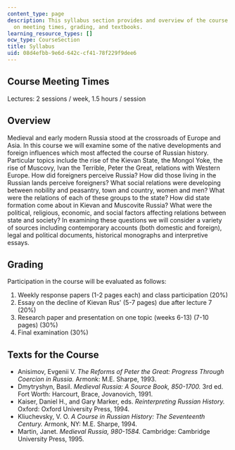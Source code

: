 ```yaml
---
content_type: page
description: This syllabus section provides and overview of the course and information
  on meeting times, grading, and textbooks.
learning_resource_types: []
ocw_type: CourseSection
title: Syllabus
uid: 08d4efbb-9e6d-642c-cf41-78f229f9dee6
---
```


Course Meeting Times
--------------------

Lectures: 2 sessions / week, 1.5 hours / session

Overview
--------

Medieval and early modern Russia stood at the crossroads of Europe and Asia. In this course we will examine some of the native developments and foreign influences which most affected the course of Russian history. Particular topics include the rise of the Kievan State, the Mongol Yoke, the rise of Muscovy, Ivan the Terrible, Peter the Great, relations with Western Europe. How did foreigners perceive Russia? How did those living in the Russian lands perceive foreigners? What social relations were developing between nobility and peasantry, town and country, women and men? What were the relations of each of these groups to the state? How did state formation come about in Kievan and Muscovite Russia? What were the political, religious, economic, and social factors affecting relations between state and society? In examining these questions we will consider a variety of sources including contemporary accounts (both domestic and foreign), legal and political documents, historical monographs and interpretive essays.

Grading
-------

Participation in the course will be evaluated as follows:

1.  Weekly response papers (1-2 pages each) and class participation (20%)
2.  Essay on the decline of Kievan Rus' (5-7 pages) due after lecture 7 (20%)
3.  Research paper and presentation on one topic (weeks 6-13) (7-10 pages) (30%)
4.  Final examination (30%)

Texts for the Course
--------------------

*   Anisimov, Evgenii V. _The Reforms of Peter the Great: Progress Through Coercion in Russia._ Armonk: M.E. Sharpe, 1993.
*   Dmytryshyn, Basil. _Medieval Russia: A Source Book, 850-1700._ 3rd ed. Fort Worth: Harcourt, Brace, Jovanovich, 1991.
*   Kaiser, Daniel H., and Gary Marker, eds. _Reinterpreting Russian History._ Oxford: Oxford University Press, 1994.
*   Kliuchevsky, V. O. _A Course in Russian History: The Seventeenth Century._ Armonk, NY: M.E. Sharpe, 1994.
*   Martin, Janet. _Medieval Russia, 980-1584._ Cambridge: Cambridge University Press, 1995.